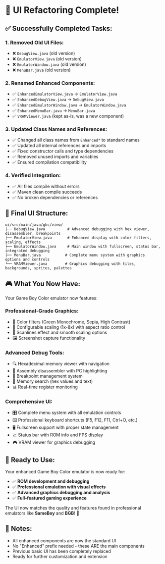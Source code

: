 # 🎉 UI Refactoring Complete!

## ✅ **Successfully Completed Tasks:**

### **1. Removed Old UI Files:**

- ❌ `DebugView.java` (old version)
- ❌ `EmulatorView.java` (old version)
- ❌ `EmulatorWindow.java` (old version)
- ❌ `MenuBar.java` (old version)

### **2. Renamed Enhanced Components:**

- ✅ `EnhancedEmulatorView.java` → `EmulatorView.java`
- ✅ `EnhancedDebugView.java` → `DebugView.java`
- ✅ `EnhancedEmulatorWindow.java` → `EmulatorWindow.java`
- ✅ `EnhancedMenuBar.java` → `MenuBar.java`
- ✅ `VRAMViewer.java` (kept as-is, was a new component)

### **3. Updated Class Names and References:**

- ✅ Changed all class names from `Enhanced*` to standard names
- ✅ Updated all internal references and imports
- ✅ Fixed constructor calls and type dependencies
- ✅ Removed unused imports and variables
- ✅ Ensured compilation compatibility

### **4. Verified Integration:**

- ✅ All files compile without errors
- ✅ Maven clean compile succeeds
- ✅ No broken dependencies or references

## 🚀 **Final UI Structure:**

```
ui/src/main/java/gbc/view/
├── DebugView.java          # Advanced debugging with hex viewer, disassembler, breakpoints
├── EmulatorView.java       # Enhanced display with color filters, scaling, effects
├── EmulatorWindow.java     # Main window with fullscreen, status bar, integrated debugging
├── MenuBar.java           # Complete menu system with graphics options and controls
└── VRAMViewer.java        # Graphics debugging with tiles, backgrounds, sprites, palettes
```

## 🎮 **What You Now Have:**

Your Game Boy Color emulator now features:

### **Professional-Grade Graphics:**

- 🎨 Color filters (Green Monochrome, Sepia, High Contrast)
- 📏 Configurable scaling (1x-8x) with aspect ratio control
- 🎯 Scanlines effect and smooth scaling options
- 🖼️ Screenshot capture functionality

### **Advanced Debug Tools:**

- 🔍 Hexadecimal memory viewer with navigation
- 📝 Assembly disassembler with PC highlighting
- 🐛 Breakpoint management system
- 🔎 Memory search (hex values and text)
- 📊 Real-time register monitoring

### **Comprehensive UI:**

- 🎛️ Complete menu system with all emulation controls
- ⌨️ Professional keyboard shortcuts (F5, F12, F11, Ctrl+O, etc.)
- 🖥️ Fullscreen support with proper state management
- 📈 Status bar with ROM info and FPS display
- 🎮 VRAM viewer for graphics debugging

## 🔧 **Ready to Use:**

Your enhanced Game Boy Color emulator is now ready for:

- ✅ **ROM development and debugging**
- ✅ **Professional emulation with visual effects**
- ✅ **Advanced graphics debugging and analysis**
- ✅ **Full-featured gaming experience**

The UI now matches the quality and features found in professional emulators like **SameBoy** and **BGB**! 🎉

## 📝 **Notes:**

- All enhanced components are now the standard UI
- No "Enhanced" prefix needed - these ARE the main components
- Previous basic UI has been completely replaced
- Ready for further customization and extension
